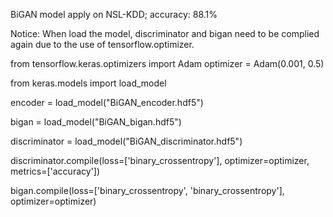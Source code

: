 BiGAN model apply on NSL-KDD;
accuracy: 88.1%

Notice: When load the model, discriminator and bigan need to be complied again due to the use of tensorflow.optimizer.

from tensorflow.keras.optimizers import Adam
optimizer = Adam(0.001, 0.5)

from keras.models import load_model

encoder = load_model("BiGAN_encoder.hdf5")

bigan = load_model("BiGAN_bigan.hdf5")

discriminator = load_model("BiGAN_discriminator.hdf5")

discriminator.compile(loss=['binary_crossentropy'],
            optimizer=optimizer,
            metrics=['accuracy'])
            
bigan.compile(loss=['binary_crossentropy', 'binary_crossentropy'],
            optimizer=optimizer)
